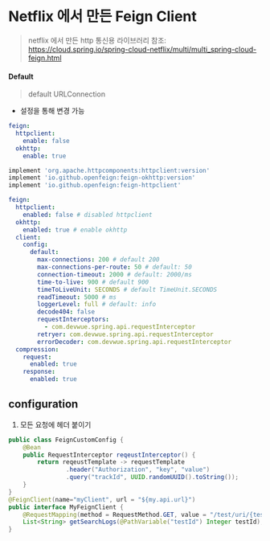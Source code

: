 # Netflix 에서 만든 Feign Client
> netflix 에서 만든 http 통신용 라이브러리
> 참조: https://cloud.spring.io/spring-cloud-netflix/multi/multi_spring-cloud-feign.html

#### Default
> default URLConnection 
* 설정을 통해 변경 가능
```yaml
feign:
  httpclient:
    enable: false
  okhttp:
    enable: true
```
````groovy
implement 'org.apache.httpcomponents:httpclient:version'
implement 'io.github.openfeign:feign-okhttp:version'
implement 'io.github.openfeign:feign-httpclient'
````

```yaml
feign:
  httpclient:
    enabled: false # disabled httpclient
  okhttp:
    enabled: true # enable okhttp
  client:
    config:
      default:
        max-connections: 200 # default 200
        max-connections-per-route: 50 # default: 50
        connection-timeout: 2000 # default: 2000/ms
        time-to-live: 900 # default 900
        timeToLiveUnit: SECONDS # default TimeUnit.SECONDS
        readTimeout: 5000 # ms
        loggerLevel: full # default: info
        decode404: false
        requestInterceptors:
          - com.devwue.spring.api.requestInterceptor
        retryer: com.devwue.spring.api.requestInterceptor
        errorDecoder: com.devwue.spring.api.requestInterceptor
  compression:
    request:
      enabled: true
    response:
      enabled: true
```
## configuration 
1. 모든 요청에 헤더 붙이기

````java
public class FeignCustomConfig {
    @Bean
    public RequestInterceptor reqeustInterceptor() {
        return reqeustTemplate -> requestTemplate
                .header("Authorization", "key", "value")
                .query("trackId", UUID.randomUUID().toString());
    }
}
@FeignClient(name="myClient", url = "${my.api.url}")
public interface MyFeignClient {
    @RequestMapping(method = RequestMethod.GET, value = "/test/uri/{testId}")
    List<String> getSearchLogs(@PathVariable("testId") Integer testId);
}
````